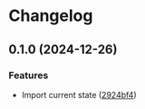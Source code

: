 # Changelog

## 0.1.0 (2024-12-26)


### Features

* Import current state ([2924bf4](https://github.com/fabrictest/action-setup-lix/commit/2924bf41256cbca81d1999bfb258b961efae8d23))
